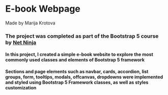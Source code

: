 #  E-book Webpage 
Made by Marija Krotova

### The project was completed as part of the Bootstrap 5 course by [Net Ninja](https://www.youtube.com/@NetNinja)

#### In this project, I created a simple e-book website to explore the most commonly used classes and elements of Bootstrap 5 framework

#### Sections and page elements such as navbar, cards, accordion, list groups, form, tooltips, modals, offcanvas, dropdowns were implemented and styled using Bootstrap 5 Framework classes, as well as styles customization
